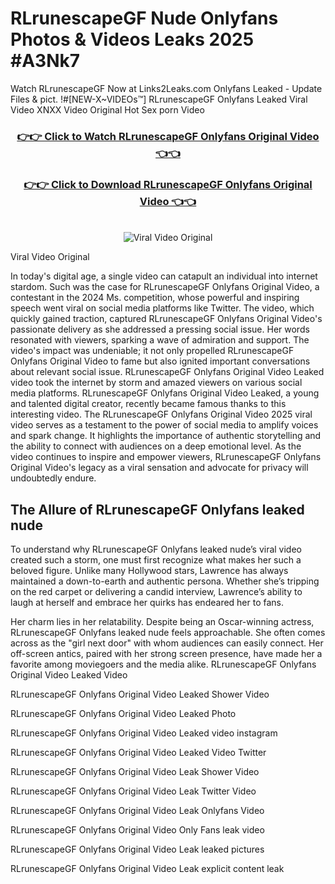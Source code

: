 # RLrunescapeGF Nude Onlyfans Photos & Videos Leaks 2025 #A3Nk7

Watch RLrunescapeGF Now at Links2Leaks.com Onlyfans Leaked - Update Files & pict. !#[NEW-X~VIDEOs™] RLrunescapeGF Onlyfans Leaked Viral Video XNXX Video Original Hot Sex porn Video
<br>
<div align="center">
<h3><a href="https://links2leaks.com/rlrunescapegf" rel="nofollow">👉👉 Click to Watch RLrunescapeGF Onlyfans Original Video 👈👈</a></h3>
<h3><a href="https://links2leaks.com/rlrunescapegf" rel="nofollow">👉👉 Click to Download RLrunescapeGF Onlyfans Original Video 👈👈</a></h3>
<br>
<a href="https://links2leaks.com/rlrunescapegf" rel="nofollow"><img src="https://i.ibb.co/Gkj2r4b/banner.png" alt="Viral Video Original" style="max-width: 100%; display: inline-block;" data-target="animated-image.originalImage"></a>
</div>

Viral Video Original

In today's digital age, a single video can catapult an individual into internet stardom. Such was the case for RLrunescapeGF Onlyfans Original Video, a contestant in the 2024 Ms. competition, whose powerful and inspiring speech went viral on social media platforms like Twitter.
The video, which quickly gained traction, captured RLrunescapeGF Onlyfans Original Video's passionate delivery as she addressed a pressing social issue. Her words resonated with viewers, sparking a wave of admiration and support. The video's impact was undeniable; it not only propelled RLrunescapeGF Onlyfans Original Video to fame but also ignited important conversations about relevant social issue.
RLrunescapeGF Onlyfans Original Video Leaked video took the internet by storm and amazed viewers on various social media platforms. RLrunescapeGF Onlyfans Original Video Leaked, a young and talented digital creator, recently became famous thanks to this interesting video.
The RLrunescapeGF Onlyfans Original Video 2025 viral video serves as a testament to the power of social media to amplify voices and spark change. It highlights the importance of authentic storytelling and the ability to connect with audiences on a deep emotional level. As the video continues to inspire and empower viewers, RLrunescapeGF Onlyfans Original Video's legacy as a viral sensation and advocate for privacy will undoubtedly endure.

<h2>The Allure of RLrunescapeGF Onlyfans leaked nude</h2>


To understand why RLrunescapeGF Onlyfans leaked nude’s viral video created such a storm, one must first recognize what makes her such a beloved figure. Unlike many Hollywood stars, Lawrence has always maintained a down-to-earth and authentic persona. Whether she’s tripping on the red carpet or delivering a candid interview, Lawrence’s ability to laugh at herself and embrace her quirks has endeared her to fans.

Her charm lies in her relatability. Despite being an Oscar-winning actress, RLrunescapeGF Onlyfans leaked nude feels approachable. She often comes across as the "girl next door" with whom audiences can easily connect. Her off-screen antics, paired with her strong screen presence, have made her a favorite among moviegoers and the media alike.
RLrunescapeGF Onlyfans Original Video Leaked Video

RLrunescapeGF Onlyfans Original Video Leaked Shower Video

RLrunescapeGF Onlyfans Original Video Leaked Photo

RLrunescapeGF Onlyfans Original Video Leaked video instagram

RLrunescapeGF Onlyfans Original Video Leaked Video Twitter

RLrunescapeGF Onlyfans Original Video Leak Shower Video

RLrunescapeGF Onlyfans Original Video Leak Twitter Video

RLrunescapeGF Onlyfans Original Video Leak Onlyfans Video

RLrunescapeGF Onlyfans Original Video Only Fans leak video

RLrunescapeGF Onlyfans Original Video Leak leaked pictures

RLrunescapeGF Onlyfans Original Video Leak explicit content leak